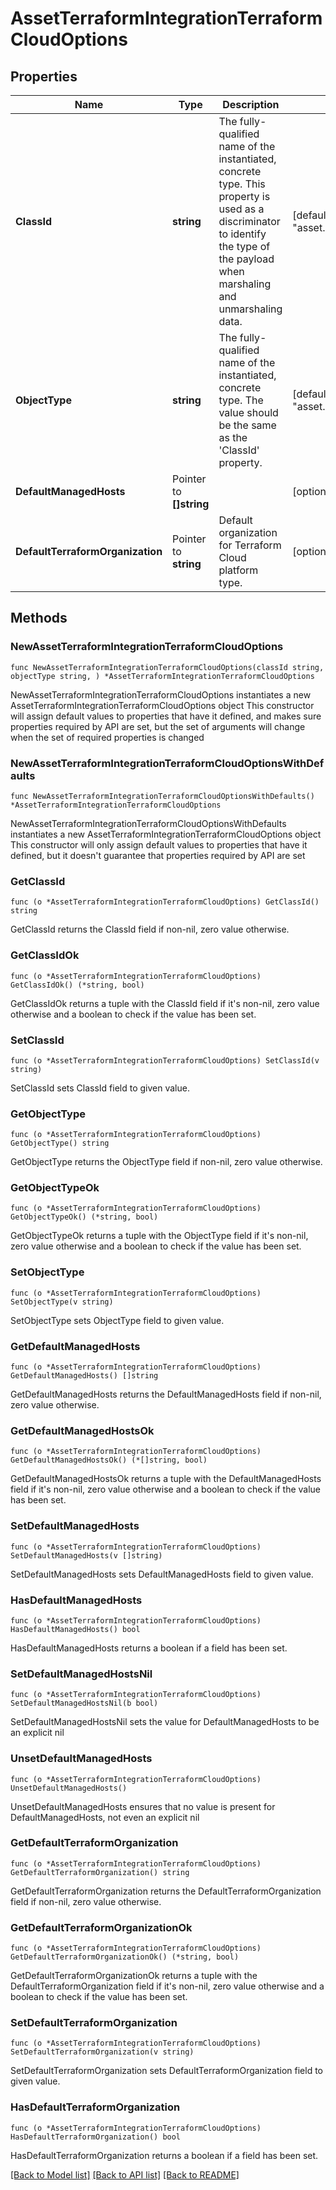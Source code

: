 # AssetTerraformIntegrationTerraformCloudOptions

## Properties

Name | Type | Description | Notes
------------ | ------------- | ------------- | -------------
**ClassId** | **string** | The fully-qualified name of the instantiated, concrete type. This property is used as a discriminator to identify the type of the payload when marshaling and unmarshaling data. | [default to "asset.TerraformIntegrationTerraformCloudOptions"]
**ObjectType** | **string** | The fully-qualified name of the instantiated, concrete type. The value should be the same as the &#39;ClassId&#39; property. | [default to "asset.TerraformIntegrationTerraformCloudOptions"]
**DefaultManagedHosts** | Pointer to **[]string** |  | [optional] 
**DefaultTerraformOrganization** | Pointer to **string** | Default organization for Terraform Cloud platform type. | [optional] 

## Methods

### NewAssetTerraformIntegrationTerraformCloudOptions

`func NewAssetTerraformIntegrationTerraformCloudOptions(classId string, objectType string, ) *AssetTerraformIntegrationTerraformCloudOptions`

NewAssetTerraformIntegrationTerraformCloudOptions instantiates a new AssetTerraformIntegrationTerraformCloudOptions object
This constructor will assign default values to properties that have it defined,
and makes sure properties required by API are set, but the set of arguments
will change when the set of required properties is changed

### NewAssetTerraformIntegrationTerraformCloudOptionsWithDefaults

`func NewAssetTerraformIntegrationTerraformCloudOptionsWithDefaults() *AssetTerraformIntegrationTerraformCloudOptions`

NewAssetTerraformIntegrationTerraformCloudOptionsWithDefaults instantiates a new AssetTerraformIntegrationTerraformCloudOptions object
This constructor will only assign default values to properties that have it defined,
but it doesn't guarantee that properties required by API are set

### GetClassId

`func (o *AssetTerraformIntegrationTerraformCloudOptions) GetClassId() string`

GetClassId returns the ClassId field if non-nil, zero value otherwise.

### GetClassIdOk

`func (o *AssetTerraformIntegrationTerraformCloudOptions) GetClassIdOk() (*string, bool)`

GetClassIdOk returns a tuple with the ClassId field if it's non-nil, zero value otherwise
and a boolean to check if the value has been set.

### SetClassId

`func (o *AssetTerraformIntegrationTerraformCloudOptions) SetClassId(v string)`

SetClassId sets ClassId field to given value.


### GetObjectType

`func (o *AssetTerraformIntegrationTerraformCloudOptions) GetObjectType() string`

GetObjectType returns the ObjectType field if non-nil, zero value otherwise.

### GetObjectTypeOk

`func (o *AssetTerraformIntegrationTerraformCloudOptions) GetObjectTypeOk() (*string, bool)`

GetObjectTypeOk returns a tuple with the ObjectType field if it's non-nil, zero value otherwise
and a boolean to check if the value has been set.

### SetObjectType

`func (o *AssetTerraformIntegrationTerraformCloudOptions) SetObjectType(v string)`

SetObjectType sets ObjectType field to given value.


### GetDefaultManagedHosts

`func (o *AssetTerraformIntegrationTerraformCloudOptions) GetDefaultManagedHosts() []string`

GetDefaultManagedHosts returns the DefaultManagedHosts field if non-nil, zero value otherwise.

### GetDefaultManagedHostsOk

`func (o *AssetTerraformIntegrationTerraformCloudOptions) GetDefaultManagedHostsOk() (*[]string, bool)`

GetDefaultManagedHostsOk returns a tuple with the DefaultManagedHosts field if it's non-nil, zero value otherwise
and a boolean to check if the value has been set.

### SetDefaultManagedHosts

`func (o *AssetTerraformIntegrationTerraformCloudOptions) SetDefaultManagedHosts(v []string)`

SetDefaultManagedHosts sets DefaultManagedHosts field to given value.

### HasDefaultManagedHosts

`func (o *AssetTerraformIntegrationTerraformCloudOptions) HasDefaultManagedHosts() bool`

HasDefaultManagedHosts returns a boolean if a field has been set.

### SetDefaultManagedHostsNil

`func (o *AssetTerraformIntegrationTerraformCloudOptions) SetDefaultManagedHostsNil(b bool)`

 SetDefaultManagedHostsNil sets the value for DefaultManagedHosts to be an explicit nil

### UnsetDefaultManagedHosts
`func (o *AssetTerraformIntegrationTerraformCloudOptions) UnsetDefaultManagedHosts()`

UnsetDefaultManagedHosts ensures that no value is present for DefaultManagedHosts, not even an explicit nil
### GetDefaultTerraformOrganization

`func (o *AssetTerraformIntegrationTerraformCloudOptions) GetDefaultTerraformOrganization() string`

GetDefaultTerraformOrganization returns the DefaultTerraformOrganization field if non-nil, zero value otherwise.

### GetDefaultTerraformOrganizationOk

`func (o *AssetTerraformIntegrationTerraformCloudOptions) GetDefaultTerraformOrganizationOk() (*string, bool)`

GetDefaultTerraformOrganizationOk returns a tuple with the DefaultTerraformOrganization field if it's non-nil, zero value otherwise
and a boolean to check if the value has been set.

### SetDefaultTerraformOrganization

`func (o *AssetTerraformIntegrationTerraformCloudOptions) SetDefaultTerraformOrganization(v string)`

SetDefaultTerraformOrganization sets DefaultTerraformOrganization field to given value.

### HasDefaultTerraformOrganization

`func (o *AssetTerraformIntegrationTerraformCloudOptions) HasDefaultTerraformOrganization() bool`

HasDefaultTerraformOrganization returns a boolean if a field has been set.


[[Back to Model list]](../README.md#documentation-for-models) [[Back to API list]](../README.md#documentation-for-api-endpoints) [[Back to README]](../README.md)


